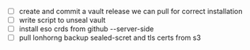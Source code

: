 - [ ] create and commit a vault release we can pull for correct installation
- [ ] write script to unseal vault
- [ ] install eso crds from github --server-side
- [ ] pull lonhorng backup sealed-scret and tls certs from s3 
